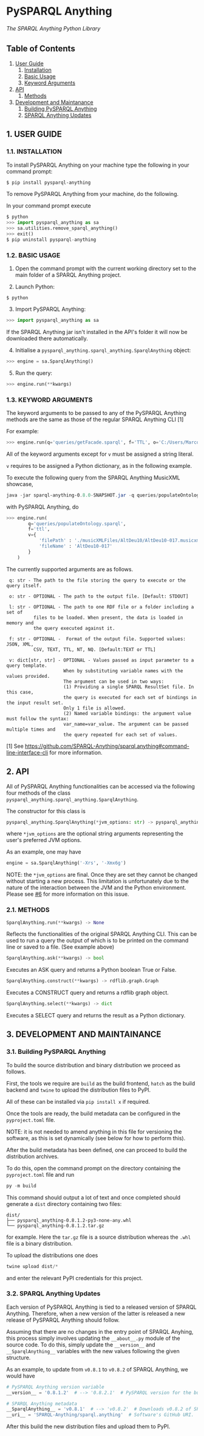# PySPARQL Anything
###### The SPARQL Anything Python Library

## Table of Contents
1. [User Guide](#user_guide)
   1. [Installation](#installation)
   2. [Basic Usage](#basic_usage)
   3. [Keyword Arguments](#kwargs)
2. [API](#api)
   1. [Methods](#methods)
3. [Development and Maintanance](#dev_guide)
   1. [Building PySPARQL Anything](#build)
   2. [SPARQL Anything Updates](#sa_updates)
      
## 1. USER GUIDE <a name="user_guide"></a>

### 1.1. INSTALLATION <a name="installation"></a>

To install PySPARQL Anything on your machine type the following in your command prompt:
```powershell
$ pip install pysparql-anything 
```

To remove PySPARQL Anything from your machine, do the following.

In your command prompt execute
```python
$ python
>>> import pysparql_anything as sa
>>> sa.utilities.remove_sparql_anything()
>>> exit()
$ pip uninstall pysparql-anything
```

### 1.2. BASIC USAGE <a name="basic_usage"></a>

1) Open the command prompt with the current working directory set to the main folder of a SPARQL Anything project.

2) Launch Python: 
```
$ python 
```
   
3) Import PySPARQL Anything: 
```python
>>> import pysparql_anything as sa
```

If the SPARQL Anything jar isn't installed in the API's folder it will now be downloaded there automatically.

4) Initialise a ```pysparql_anything.sparql_anything.SparqlAnything``` object:
```python
>>> engine = sa.SparqlAnything()
```

5) Run the query:
```python
>>> engine.run(**kwargs)
```

### 1.3. KEYWORD ARGUMENTS <a name="kwargs"></a>

The keyword arguments to be passed to any of the PySPARQL Anything methods are the same as those of the regular SPARQL Anything CLI [1]

For example:
```python
>>> engine.run(q='queries/getFacade.sparql', f='TTL', o='C:/Users/Marco/Desktop/facade.ttl')
```

All of the keyword arguments except for ```v``` must be assigned a string literal. 

```v``` requires to be assigned a Python dictionary, as in the following example.

To execute the following query from the SPARQL Anything MusicXML showcase,
```powershell
java -jar sparql-anything-0.8.0-SNAPSHOT.jar -q queries/populateOntology.sparql -v filePath="./musicXMLFiles/AltDeu10/AltDeu10-017.musicxml" -v fileName="AltDeu10-017" -f TTL
```

with PySPARQL Anything, do
```python
>>> engine.run(
    	q='queries/populateOntology.sparql',
    	f='ttl',
    	v={
            'filePath' : './musicXMLFiles/AltDeu10/AltDeu10-017.musicxml',
            'fileName' : 'AltDeu10-017'
    	}
    )
```

The currently supported arguments are as follows.

```
 q: str - The path to the file storing the query to execute or the query itself.

 o: str - OPTIONAL - The path to the output file. [Default: STDOUT]

 l: str - OPTIONAL - The path to one RDF file or a folder including a set of
          files to be loaded. When present, the data is loaded in memory and
          the query executed against it.

 f: str - OPTIONAL -  Format of the output file. Supported values: JSON, XML,
          CSV, TEXT, TTL, NT, NQ. [Default:TEXT or TTL]

 v: dict[str, str] - OPTIONAL - Values passed as input parameter to a query template.
                     When by substituting variable names with the values provided.
                     The argument can be used in two ways:
                     (1) Providing a single SPARQL ResultSet file. In this case,
                     the query is executed for each set of bindings in the input result set.
                     Only 1 file is allowed.
                     (2) Named variable bindings: the argument value must follow the syntax:
                     var_name=var_value. The argument can be passed multiple times and
                     the query repeated for each set of values.
```

[1] See https://github.com/SPARQL-Anything/sparql.anything#command-line-interface-cli for more information.

## 2. API <a name="api"></a>

All of PySPARQL Anything functionalities can be accessed via the following four methods of the class 
``` pysparql_anything.sparql_anything.SparqlAnything ```.

The constructor for this class is
``` python
pysparql_anything.SparqlAnything(*jvm_options: str) -> pysparql_anything.sparql_anything.SparqlAnything
```
where ```*jvm_options``` are the optional string arguments representing the user's preferred JVM options.

As an example, one may have
```python
engine = sa.SparqlAnything('-Xrs', '-Xmx6g')
```
NOTE: the ```*jvm_options``` are final. Once they are set they cannot be changed without starting a new process.
This limitation is unfortunately due to the nature of the interaction between the JVM and the Python environment.
Please see [#6](https://github.com/SPARQL-Anything/PySPARQL-Anything/issues/6) for more information on this issue.

### 2.1. METHODS <a name="methods"></a>
``` python
SparqlAnything.run(**kwargs) -> None
```

Reflects the functionalities of the original SPARQL Anything CLI. This can be used to run a query the output of
which is to be printed on the command line or saved to a file. (See example above)

```python
SparqlAnything.ask(**kwargs) -> bool
```

Executes an ASK query and returns a Python boolean True or False.

```python
SparqlAnything.construct(**kwargs) -> rdflib.graph.Graph
```

Executes a CONSTRUCT query and returns a rdflib graph object.

```python
SparqlAnything.select(**kwargs) -> dict
```

Executes a SELECT query and returns the result as a Python dictionary. 

## 3. DEVELOPMENT AND MAINTAINANCE <a name="dev_guide"></a>

### 3.1. Building PySPARQL Anything <a name="build"></a>

To build the source distribution and binary distribution we proceed as follows. 

First, the tools we require are ```build``` as the build frontend, ```hatch``` as the build backend and ```twine``` to upload the distribution files to PyPI.

All of these can be installed via ```pip install x``` if required.

Once the tools are ready, the build metadata can be configured in the ```pyproject.toml``` file. 

NOTE: it is not needed to amend anything in this file for versioning the software, as this is set dynamically (see below for how to perform this).

After the build metadata has been defined, one can proceed to build the distribution archives.

To do this, open the command prompt on the directory containing the ```pyproject.toml``` file and run
```powershell
py -m build
```
This command should output a lot of text and once completed should generate a ```dist``` directory containing two files:
```
dist/
├── pysparql_anything-0.8.1.2-py3-none-any.whl
└── pysparql_anything-0.8.1.2.tar.gz
```
for example. Here the ```tar.gz``` file is a source distribution whereas the ```.whl``` file is a binary distribution.

To upload the distributions one does 
```powershell
twine upload dist/*
```
and enter the relevant PyPI credentials for this project. 

### 3.2. SPARQL Anything Updates <a name="sa_updates"></a>

Each version of PySPARQL Anything is tied to a released version of SPARQL Anything. Therefore, when a new version of the latter is released a new release of PySPARQL Anything should follow. 

Assuming that there are no changes in the entry point of SPARQL Anyhing, this process simply involves updating the ```__about__.py``` module of the source code. To do this, simply update the ```__version__``` and ```__SparqlAnything__``` variables with the new values following the given structure.

As an example, to update from ```v0.8.1``` to ```v0.8.2``` of SPARQL Anything, we would have
```python
# PySPARQL Anything version variable
__version__ = '0.8.1.2'  # --> '0.8.2.1'  # PySPARQL version for the build process.

# SPARQL Anything metadata
__SparqlAnything__ = 'v0.8.1'  # --> 'v0.8.2'  # Downloads v0.8.2 of SPARQL Anything.
__uri__ = 'SPARQL-Anything/sparql.anything'  # Software's GitHub URI.
```
After this build the new distribution files and upload them to PyPI.
